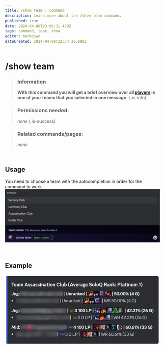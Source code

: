```yaml
---
title: /show team - Command
description: Learn more about the /show team command.
published: true
date: 2024-04-08T23:06:31.479Z
tags: command, team, show
editor: markdown
dateCreated: 2024-04-08T22:54:30.690Z
---
```


# /show team

>### Information
>**With this command you will get a brief overview over all [players](/en/terms/player) in one of your teams that you selected in one message.**
>{.is-info}

>### Permissions needed:
>*none*
>{.is-success}

>### Related commands/pages:
>*none*

<br>

## Usage
You need to choose a team with the autocompletion in order for the command to work. <br>
![](/en_/en_showteam.png)

<br>

## Example
![](/en_/en_showteam_result.png)